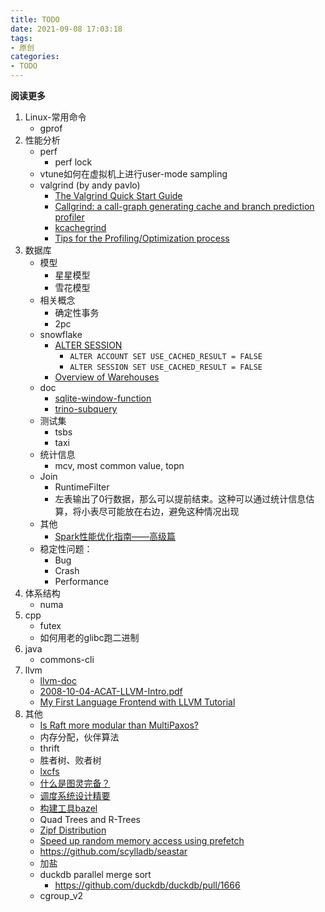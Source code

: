 ```yaml
---
title: TODO
date: 2021-09-08 17:03:18
tags: 
- 原创
categories: 
- TODO
---
```


**阅读更多**

<!--more-->

1. Linux-常用命令
    * gprof
1. 性能分析
    * perf
        * perf lock
    * vtune如何在虚拟机上进行user-mode sampling
    * valgrind (by andy pavlo)
        * [The Valgrind Quick Start Guide](http://valgrind.org/docs/manual/quick-start.html)
        * [Callgrind: a call-graph generating cache and branch prediction profiler](https://valgrind.org/docs/manual/cl-manual.html)
        * [kcachegrind](https://kcachegrind.github.io/html/Usage.html)
        * [Tips for the Profiling/Optimization process](https://kcachegrind.github.io/html/Tips.html)
1. 数据库
    * 模型
        * 星星模型
        * 雪花模型
    * 相关概念
        * 确定性事务
        * 2pc
    * snowflake
        * [ALTER SESSION](https://docs.snowflake.com/en/sql-reference/sql/alter-session.html)
            * `ALTER ACCOUNT SET USE_CACHED_RESULT = FALSE`
            * `ALTER SESSION SET USE_CACHED_RESULT = FALSE`
        * [Overview of Warehouses](https://docs.snowflake.com/en/user-guide/warehouses-overview.html#warehouse-size)
    * doc
        * [sqlite-window-function](https://www.sqlite.org/windowfunctions.html)
        * [trino-subquery](https://docs.google.com/document/d/18HN7peS2eR8lZsErqcmnoWyMEPb6p4OQeidH1JP_EkA)
    * 测试集
        * tsbs
        * taxi
    * 统计信息
        * mcv, most common value, topn
    * Join
        * RuntimeFilter
        * 左表输出了0行数据，那么可以提前结束。这种可以通过统计信息估算，将小表尽可能放在右边，避免这种情况出现
    * 其他
        * [Spark性能优化指南——高级篇](https://tech.meituan.com/2016/05/12/spark-tuning-pro.html)
    * 稳定性问题：
        * Bug
        * Crash
        * Performance
1. 体系结构
    * numa
1. cpp
    * futex
    * 如何用老的glibc跑二进制
1. java
    * commons-cli
1. llvm
    * [llvm-doc](https://llvm.org/docs/)
    * [2008-10-04-ACAT-LLVM-Intro.pdf](https://llvm.org/pubs/2008-10-04-ACAT-LLVM-Intro.pdf)
    * [My First Language Frontend with LLVM Tutorial](https://llvm.org/docs/tutorial/MyFirstLanguageFrontend/index.html)
1. 其他
    * [Is Raft more modular than MultiPaxos?](https://maheshba.bitbucket.io/blog/2021/12/14/Modularity.html)
    * 内存分配，伙伴算法
    * thrift
    * 胜者树、败者树
    * [lxcfs](https://github.com/lxc/lxcfs)
    * [什么是图灵完备？](https://www.zhihu.com/question/20115374/answer/288346717)
    * [调度系统设计精要](https://draveness.me/system-design-scheduler/)
    * [构建工具bazel](https://github.com/bazelbuild/bazel)
    * Quad Trees and R-Trees
    * [Zipf Distribution](https://www.sciencedirect.com/topics/computer-science/zipf-distribution)
    * [Speed up random memory access using prefetch](https://stackoverflow.com/questions/40950254/speed-up-random-memory-access-using-prefetch)
    * https://github.com/scylladb/seastar
    * 加盐
    * duckdb parallel merge sort
        * https://github.com/duckdb/duckdb/pull/1666
    * cgroup_v2
